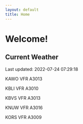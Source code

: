 ```yaml
---
layout: default
title: Home
---
```

# Welcome!

## Current Weather

Last updated: 2022-07-24 07:29:18

KAWO VFR A3013

KBLI VFR A3010

KBVS VFR A3013

KNUW VFR A3016

KORS VFR A3009


